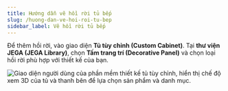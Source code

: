```yaml
---
title: Hướng dẫn vẽ hồi rời tủ bếp
slug: /huong-dan-ve-hoi-roi-tu-bep
sidebar_label: Vẽ hồi rời tủ bếp
---
```


Để thêm hồi rời, vào giao diện **Tủ tùy chỉnh (Custom Cabinet)**. Tại **thư viện JEGA (JEGA Library)**, chọn **Tấm trang trí (Decorative Panel)** và chọn loại hồi rời phù hợp với thiết kế của bạn.

![Giao diện người dùng của phần mềm thiết kế tủ tùy chỉnh, hiển thị chế độ xem 3D của tủ và thanh bên để lựa chọn sản phẩm và danh mục.](https://storage.googleapis.com/jegavn_kb/image_jegavn/546.1.jpg)